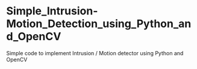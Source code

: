 # Simple_Intrusion-Motion_Detection_using_Python_and_OpenCV
Simple code to implement Intrusion / Motion detector using Python and OpenCV
